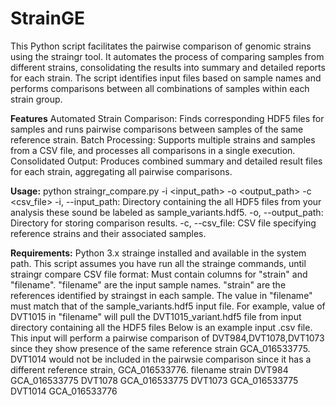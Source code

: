 # StrainGE
This Python script facilitates the pairwise comparison of genomic strains using the straingr tool. It automates the process of comparing samples from different strains, consolidating the results into summary and detailed reports for each strain. The script identifies input files based on sample names and performs comparisons between all combinations of samples within each strain group.

**Features**
Automated Strain Comparison: Finds corresponding HDF5 files for samples and runs pairwise comparisons between samples of the same reference strain.
Batch Processing: Supports multiple strains and samples from a CSV file, and processes all comparisons in a single execution.
Consolidated Output: Produces combined summary and detailed result files for each strain, aggregating all pairwise comparisons.

**Usage:**
python straingr_compare.py -i <input_path> -o <output_path> -c <csv_file>
-i, --input_path: Directory containing the all HDF5 files from your analysis these sound be labeled as sample_variants.hdf5.
-o, --output_path: Directory for storing comparison results.
-c, --csv_file: CSV file specifying reference strains and their associated samples.

**Requirements:**
Python 3.x
strainge installed and available in the system path. This script assumes you have run all the strainge commands, until straingr compare
CSV file format: Must contain columns for "strain" and "filename". "filename" are the input sample names. "strain" are the references identified by straingst in each sample.
The value in "filename" must match that of the sample_variants.hdf5 input file. 
For example, value of DVT1015 in "filename" will pull the DVT1015_variant.hdf5 file from input directory containing all the HDF5 files 
Below is an example input .csv file. This input will perform a pairwise comparison of DVT984,DVT1078,DVT1073 since they show presence of the same reference strain GCA_016533775. 
DVT1014 would not be included in the pairwsie comparison since it has a different reference strain, GCA_016533776. 
filename	strain
DVT984	GCA_016533775
DVT1078	GCA_016533775
DVT1073	GCA_016533775
DVT1014	GCA_016533776

